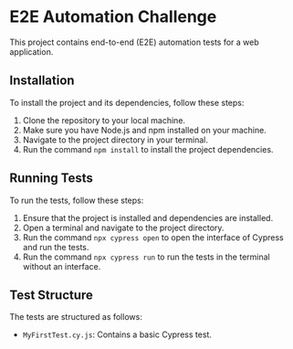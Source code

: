 # E2E Automation Challenge

This project contains end-to-end (E2E) automation tests for a web application.

## Installation

To install the project and its dependencies, follow these steps:

1. Clone the repository to your local machine.
2. Make sure you have Node.js and npm installed on your machine.
3. Navigate to the project directory in your terminal.
4. Run the command `npm install` to install the project dependencies.

## Running Tests

To run the tests, follow these steps:

1. Ensure that the project is installed and dependencies are installed.
2. Open a terminal and navigate to the project directory.
3. Run the command `npx cypress open` to open the interface of Cypress and run the tests.
4. Run the command `npx cypress run` to run the tests in the terminal without an interface.

## Test Structure

The tests are structured as follows:

- `MyFirstTest.cy.js`: Contains a basic Cypress test.